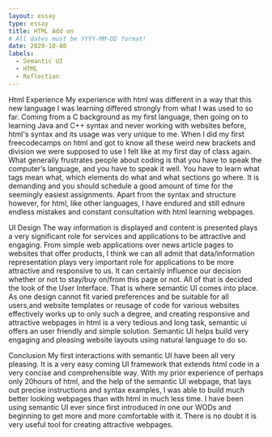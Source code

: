 ```yaml
---
layout: essay
type: essay
title: HTML Add on
# All dates must be YYYY-MM-DD format!
date: 2020-10-08
labels:
  - Semantic UI
  - HTML
  - Reflection
---
```

Html Experience
My experience with html was different in a way that this new language I was learning differed strongly from what I was used to so far.
 Coming from a C background as my first language, then going on to learning Java and C++ syntax and never working with websites before, 
html's syntax and its usage was very unique to me. When I did my first freecodecamps on html and got to know all these weird new brackets
and division we were supposed to use I felt like at my first day of class again. What generally frustrates people about coding is that you have to speak the computer’s language, 
and you have to speak it well. You have to learn what tags mean what, which elements do what and what sections go where. It is demanding and you should schedule
a good amount of time for the seemingly easiest assignments. Apart from the syntax and structure however, for html, like other languages,
 I have endured and still ednure endless mistakes and constant consultation with html learning webpages.

UI Design
The way information is displayed and content is presented plays a very significant role for services and applications to be attractive and engaging.
From simple web applications over news article pages to websites that offer products, I think we can all admit that data/information representation  plays  very  important  role  for applications
to  be  more  attractive and responsive to us. It can certainly influence our decision whether or not to stay/buy on/from this page or not. 
All of that is decided the look of the User Interface. That is where semantic UI comes into place. As one design cannot fit varied preferences
 and be suitable for all users,and website templates or reusage of code for various websites 
effectively works up to only such a degree, and creating responsive and attractive webpages in html is a very tedious and long task, semantic ui 
offers an user friendly and simple solution. Semantic UI helps build very engaging and pleasing website layouts using natural language to do so.

Conclusion
My first interactions with semantic UI have been all very pleasing. It is a very easy coming UI framework that extends html code in a very concise
 and comprehensible way. With my prior experience of perhaps only 20hours of html, and the help of the semantic UI webpage, that lays out precise 
instructions and syntax examples, I was able to build much better looking webpages than with html in much less time. 
I have been using semantic UI ever since first introduced in one our WODs and beginning to get more and more comfortable with it. 
There is no doubt it is very useful tool for creating attractive webpages.



